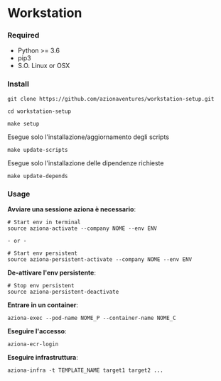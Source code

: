 # Workstation 

### Required

- Python >= 3.6
- pip3
- S.O. Linux or OSX

### Install

    git clone https://github.com/azionaventures/workstation-setup.git

    cd workstation-setup
    
    make setup


Esegue solo l'installazione/aggiornamento degli scripts

    make update-scripts 

Esegue solo l'installazione delle dipendenze richieste

    make update-depends

### Usage

**Avviare una sessione aziona è necessario**:

    # Start env in terminal
    source aziona-activate --company NOME --env ENV

    - or - 

    # Start env persistent
    source aziona-persistent-activate --company NOME --env ENV

**De-attivare l'env persistente**:

    # Stop env persistent
    source aziona-persistent-deactivate


**Entrare in un container**:

    aziona-exec --pod-name NOME_P --container-name NOME_C

**Eseguire l'accesso**:

    aziona-ecr-login

**Eseguire infrastruttura**:

    aziona-infra -t TEMPLATE_NAME target1 target2 ...